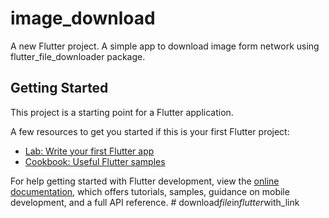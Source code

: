 # image_download

A new Flutter project.
A simple app to download image form network using flutter_file_downloader package.

## Getting Started

This project is a starting point for a Flutter application.

A few resources to get you started if this is your first Flutter project:

- [Lab: Write your first Flutter app](https://docs.flutter.dev/get-started/codelab)
- [Cookbook: Useful Flutter samples](https://docs.flutter.dev/cookbook)

For help getting started with Flutter development, view the
[online documentation](https://docs.flutter.dev/), which offers tutorials,
samples, guidance on mobile development, and a full API reference.
#   d o w n l o a d _ f i l e _ i n _ f l u t t e r _ w i t h _ l i n k 
 
 